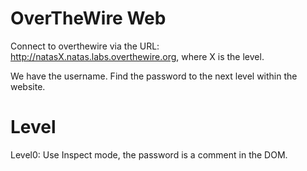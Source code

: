 # OverTheWire Web
Connect to overthewire via the URL: http://natasX.natas.labs.overthewire.org, where X is the level.

We have the username. Find the password to the next level within the website.

# Level

Level0: Use Inspect mode, the password is a comment in the DOM. 
